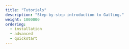 ```yaml
---
title: "Tutorials"
description: "Step-by-step introduction to Gatling."
weight: 1000000
ordering:
  - installation
  - advanced
  - quickstart
---
```

